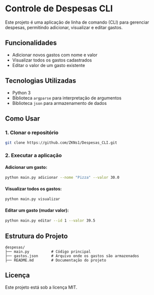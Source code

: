 # Controle de Despesas CLI

Este projeto é uma aplicação de linha de comando (CLI) para gerenciar despesas, permitindo adicionar, visualizar e editar gastos.

## Funcionalidades
- Adicionar novos gastos com nome e valor
- Visualizar todos os gastos cadastrados
- Editar o valor de um gasto existente

## Tecnologias Utilizadas
- Python 3
- Biblioteca `argparse` para interpretação de argumentos
- Biblioteca `json` para armazenamento de dados

## Como Usar
### 1. Clonar o repositório
```sh
git clone https://github.com/ZKNs1/Despesas_CLI.git
```

### 2. Executar a aplicação
#### Adicionar um gasto:
```sh
python main.py adicionar --nome "Pizza" --valor 30.0
```

#### Visualizar todos os gastos:
```sh
python main.py visualizar
```

#### Editar um gasto (mudar valor):
```sh
python main.py editar --id 1 --valor 39.5
```

## Estrutura do Projeto
```
despesas/
├── main.py          # Código principal
├── gastos.json      # Arquivo onde os gastos são armazenados
├── README.md        # Documentação do projeto
```

## Licença
Este projeto está sob a licença MIT.

